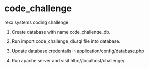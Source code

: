 # code_challenge
rexx systems coding challenge

1. Create database with name code_challenge_db.

2. Run import code_challenge_db.sql file into database.

3. Update database credentails in application/config/database.php

4. Run apache server and visit http://localhost/challenge/


